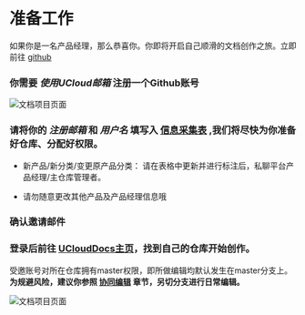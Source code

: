 # 准备工作

如果你是一名产品经理，那么恭喜你。你即将开启自己顺滑的文档创作之旅。立即前往 [github](https://github.com)

### 你需要 _使用UCloud邮箱_ 注册一个Github账号

![文档项目页面](images/signup.png)



### 请将你的 _注册邮箱_ 和 _用户名_ 填写入 [信息采集表](https://ushare.ucloudadmin.com/pages/viewpage.action?pageId=17798669) ,我们将尽快为你准备好仓库、分配好权限。

* 新产品/新分类/变更原产品分类： 请在表格中更新并进行标注后，私聊平台产品经理/主仓库管理者。

* 请勿随意更改其他产品及产品经理信息哦

### 确认邀请邮件

### 登录后前往 [UCloudDocs主页](https://github.com/UCloudDocs/)，找到自己的仓库开始创作。

受邀账号对所在仓库拥有master权限，即所做编辑均默认发生在master分支上。**为规避风险，建议你参照 [协同编辑](#如何协同编辑)  章节，另切分支进行日常编辑。**

![文档项目页面](images/findyourrepo.png)


